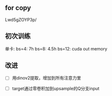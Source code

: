 ## for copy
Lwd5gZOYP3p/


## 初次训练
单卡:   bs=4:   7h
        bs=8:   4.5h
        bs=12:  cuda out memory

## 改进
- [ ] 用dinov2提取，增加到所有注意力里
- [ ] target通过零卷积加到upsample的Q分支input


